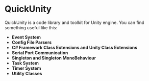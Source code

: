 # **QuickUnity**

QuickUnity is a code library and toolkit for Unity engine. You can find something useful like this:

- **Event System**
- **Config File Parsers**
- **C# Framework Class Extensions and Unity Class Extensions**
- **Serial Port Communication**
- **Singleton and Singleton MonoBehaviour**
- **Task System**
- **Timer System**
- **Utility Classes**


